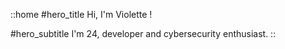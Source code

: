 ::home
#hero_title
Hi, I'm Violette !

#hero_subtitle
I'm 24, developer and cybersecurity enthusiast.
::
